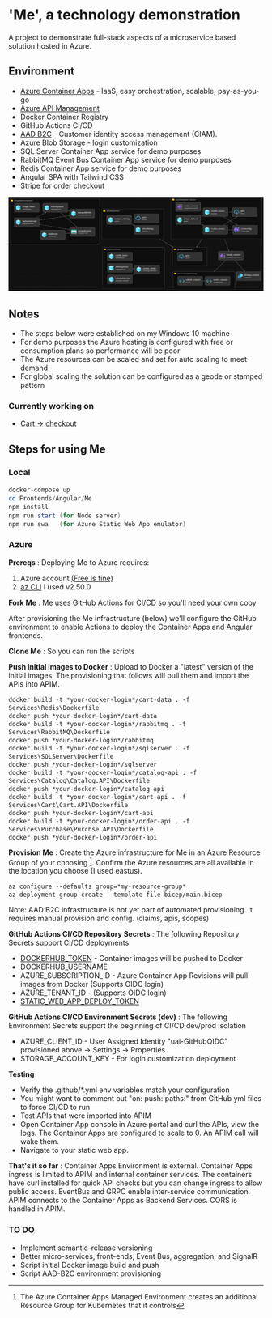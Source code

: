 # 'Me', a technology demonstration

A project to demonstrate full-stack aspects of a microservice based solution hosted in Azure.

## Environment
- [Azure Container Apps](https://learn.microsoft.com/en-us/azure/container-apps/) - IaaS, easy orchestration, scalable, pay-as-you-go
- [Azure API Management](https://azure.microsoft.com/en-us/products/api-management/)
- Docker Container Registry
- GitHub Actions CI/CD
- [AAD B2C](https://learn.microsoft.com/en-us/azure/active-directory-b2c/) - Customer identity access management (CIAM). 
- Azure Blob Storage - login customization
- SQL Server Container App service for demo purposes
- RabbitMQ Event Bus Container App service for demo purposes
- Redis Container App service for demo purposes
- Angular SPA with Tailwind CSS
- Stripe for order checkout

![Me architecture](Images/Me%20Architecture.png)

## Notes
- The steps below were established on my Windows 10 machine 
- For demo purposes the Azure hosting is configured with free or consumption plans so performance will be poor
- The Azure resources can be scaled and set for auto scaling to meet demand
- For global scaling the solution can be configured as a geode or stamped pattern

### Currently working on 
- [Cart -> checkout](https://green-wave-08182290f.3.azurestaticapps.net)

## Steps for using Me

### Local
```powershell
docker-compose up
cd Frontends/Angular/Me
npm install
npm run start (for Node server)
npm run swa   (for Azure Static Web App emulator)
```
### Azure
**Prereqs**
: Deploying Me to Azure requires:
1. Azure account [(Free is fine)][def]
2. [az CLI](https://learn.microsoft.com/en-us/cli/azure/install-azure-cli) I used v2.50.0

**Fork Me**
: Me uses GitHub Actions for CI/CD so you'll need your own copy

After provisioning the Me infrastructure (below) we'll configure the GitHub environment to enable Actions to deploy the Container Apps and Angular frontends.

**Clone Me**
: So you can run the scripts

**Push initial images to Docker**
: Upload to Docker a "latest" version of the initial images. The provisioning that follows will pull them and import the APIs into APIM.
```
docker build -t *your-docker-login*/cart-data . -f Services\Redis\Dockerfile
docker push *your-docker-login*/cart-data
docker build -t *your-docker-login*/rabbitmq . -f Services\RabbitMQ\Dockerfile
docker push *your-docker-login*/rabbitmq
docker build -t *your-docker-login*/sqlserver . -f Services\SQLServer\Dockerfile
docker push *your-docker-login*/sqlserver
docker build -t *your-docker-login*/catalog-api . -f Services\Catalog\Catalog.API\Dockerfile
docker push *your-docker-login*/catalog-api
docker build -t *your-docker-login*/cart-api . -f Services\Cart\Cart.API\Dockerfile
docker push *your-docker-login*/cart-api
docker build -t *your-docker-login*/order-api . -f Services\Purchase\Purchse.API\Dockerfile
docker push *your-docker-login*/order-api
```
**Provision Me**
: Create the Azure infrastructure for Me in an Azure Resource Group of your choosing [^1]. Confirm the Azure resources are all available in the location you choose (I used eastus).
```
az configure --defaults group=*my-resource-group*
az deployment group create --template-file bicep/main.bicep
```
Note: AAD B2C infrastructure is not yet part of automated provisioning. It requires manual provision and config. (claims, apis, scopes)

**GitHub Actions CI/CD Repository Secrets**
: The following Repository Secrets support CI/CD deployments
- [DOCKERHUB_TOKEN](https://docs.docker.com/docker-hub/access-tokens/) - Container images will be pushed to Docker
- DOCKERHUB_USERNAME
- AZURE_SUBSCRIPTION_ID - Azure Container App Revisions will pull images from Docker (Supports OIDC login)
- AZURE_TENANT_ID - (Supports OIDC login)
- [STATIC_WEB_APP_DEPLOY_TOKEN](https://learn.microsoft.com/en-us/azure/static-web-apps/deployment-token-management)

**GitHub Actions CI/CD Environment Secrets (dev)**
: The following Environment Secrets support the beginning of CI/CD dev/prod isolation
- AZURE_CLIENT_ID - User Assigned Identity "uai-GitHubOIDC" provisioned above -> Settings -> Properties
- STORAGE_ACCOUNT_KEY - For login customization deployment

**Testing**
- Verify the .github/*.yml env variables match your configuration
- You might want to comment out "on: push: paths:" from GitHub yml files to force CI/CD to run
- Test APIs that were imported into APIM
- Open Container App console in Azure portal and curl the APIs, view the logs. The Container Apps are configured to scale to 0. An APIM call will wake them.
- Navigate to your static web app.

**That's it so far**
: Container Apps Environment is external. Container Apps ingress is limited to APIM and internal container services. The containers have curl installed for quick API checks but you can change ingress to allow public access. EventBus and GRPC enable inter-service communication. APIM connects to the Container Apps as Backend Services. CORS is handled in APIM.

### TO DO
- Implement semantic-release versioning 
- Better micro-services, front-ends, Event Bus, aggregation, and SignalR
- Script initial Docker image build and push
- Script AAD-B2C environment provisioning

[^1]: The Azure Container Apps Managed Environment creates an additional Resource Group for Kubernetes that it controls

[def]: https://azure.microsoft.com/en-us/free/search/?ef_id=_k_4fffd49be29e1baacc4bb019e2ee66a6_k_&OCID=AIDcmm5edswduu_SEM__k_4fffd49be29e1baacc4bb019e2ee66a6_k_&msclkid=4fffd49be29e1baacc4bb019e2ee66a6